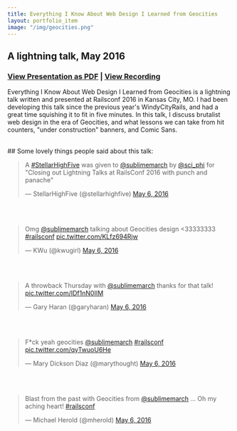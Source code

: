 ```yaml
---
title: Everything I Know About Web Design I Learned from Geocities
layout: portfolio_item
image: "/img/geocities.png"
---
```


## A lightning talk, May 2016
### [View Presentation as PDF](/documents/geocities.pdf) | [View Recording](https://www.youtube.com/watch?v=tkOvb8Vt5tk)

Everything I Know About Web Design I Learned from Geocities is a lightning talk written and presented at Railsconf 2016 in Kansas City, MO. I had been developing this talk since the previous year's WindyCityRails, and had a great time squishing it to fit in five minutes. In this talk, I discuss brutalist web design in the era of Geocities, and what lessons we can take from hit counters, "under construction" banners, and Comic Sans.

<br>
## Some lovely things people said about this talk:
<blockquote class="twitter-tweet" data-lang="en"><p lang="en" dir="ltr">A <a href="https://twitter.com/hashtag/StellarHighFive?src=hash">#StellarHighFive</a> was given to <a href="https://twitter.com/sublimemarch">@sublimemarch</a> by <a href="https://twitter.com/sci_phi">@sci_phi</a> for &quot;Closing out Lightning Talks at RailsConf 2016 with punch and panache&quot;</p>&mdash; StellarHighFive (@stellarhighfive) <a href="https://twitter.com/stellarhighfive/status/728377064890454016">May 6, 2016</a></blockquote>
<script async src="//platform.twitter.com/widgets.js" charset="utf-8"></script>
<br>

<br>
<blockquote class="twitter-tweet" data-lang="en"><p lang="en" dir="ltr">Omg <a href="https://twitter.com/sublimemarch">@sublimemarch</a> talking about Geocities design &lt;33333333 <a href="https://twitter.com/hashtag/railsconf?src=hash">#railsconf</a> <a href="https://t.co/KLfz694Rjw">pic.twitter.com/KLfz694Rjw</a></p>&mdash; KWu (@kwugirl) <a href="https://twitter.com/kwugirl/status/728376270661124097">May 6, 2016</a></blockquote>
<script async src="//platform.twitter.com/widgets.js" charset="utf-8"></script>
<br>

<br>
<blockquote class="twitter-tweet" data-lang="en"><p lang="en" dir="ltr">A throwback Thursday with <a href="https://twitter.com/sublimemarch">@sublimemarch</a> thanks for that talk! <a href="https://t.co/IDf1nN0IIM">pic.twitter.com/IDf1nN0IIM</a></p>&mdash; Gary Haran (@garyharan) <a href="https://twitter.com/garyharan/status/728376125747945473">May 6, 2016</a></blockquote>
<script async src="//platform.twitter.com/widgets.js" charset="utf-8"></script>
<br>

<br>
<blockquote class="twitter-tweet" data-lang="en"><p lang="en" dir="ltr">F*ck yeah geocities <a href="https://twitter.com/sublimemarch">@sublimemarch</a> <a href="https://twitter.com/hashtag/railsconf?src=hash">#railsconf</a> <a href="https://t.co/qyTwuoU6He">pic.twitter.com/qyTwuoU6He</a></p>&mdash; Mary Dickson Diaz (@marythought) <a href="https://twitter.com/marythought/status/728376190495395840">May 6, 2016</a></blockquote>
<script async src="//platform.twitter.com/widgets.js" charset="utf-8"></script>
<br>

<br>
<blockquote class="twitter-tweet" data-lang="en"><p lang="en" dir="ltr">Blast from the past with Geocities from <a href="https://twitter.com/sublimemarch">@sublimemarch</a> ... Oh my aching heart! <a href="https://twitter.com/hashtag/railsconf?src=hash">#railsconf</a></p>&mdash; Michael Herold (@mherold) <a href="https://twitter.com/mherold/status/728376328165072896">May 6, 2016</a></blockquote>
<script async src="//platform.twitter.com/widgets.js" charset="utf-8"></script>
<br>

